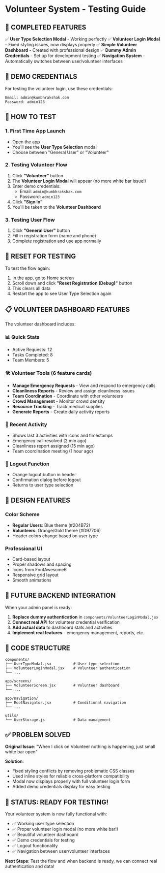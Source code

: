 # Volunteer System - Testing Guide

## 🎉 COMPLETED FEATURES

✅ **User Type Selection Modal** - Working perfectly
✅ **Volunteer Login Modal** - Fixed styling issues, now displays properly
✅ **Simple Volunteer Dashboard** - Created with professional design
✅ **Dummy Admin Credentials** - Set up for development testing
✅ **Navigation System** - Automatically switches between user/volunteer interfaces

## 🔑 DEMO CREDENTIALS

For testing the volunteer login, use these credentials:

```
Email: admin@kumbhrakshak.com
Password: admin123
```

## 📱 HOW TO TEST

### 1. First Time App Launch
- Open the app
- You'll see the **User Type Selection** modal
- Choose between "General User" or "Volunteer"

### 2. Testing Volunteer Flow
1. Click **"Volunteer"** button
2. The **Volunteer Login Modal** will appear (no more white bar issue!)
3. Enter demo credentials:
   - Email: `admin@kumbhrakshak.com`
   - Password: `admin123`
4. Click **"Sign In"**
5. You'll be taken to the **Volunteer Dashboard**

### 3. Testing User Flow
1. Click **"General User"** button  
2. Fill in registration form (name and phone)
3. Complete registration and use app normally

## 🔧 RESET FOR TESTING

To test the flow again:
1. In the app, go to Home screen
2. Scroll down and click **"Reset Registration (Debug)"** button
3. This clears all data
4. Restart the app to see User Type Selection again

## 📋 VOLUNTEER DASHBOARD FEATURES

The volunteer dashboard includes:

### 📊 **Quick Stats**
- Active Requests: 12
- Tasks Completed: 8  
- Team Members: 5

### 🛠️ **Volunteer Tools** (6 feature cards)
- **Manage Emergency Requests** - View and respond to emergency calls
- **Cleanliness Reports** - Review and assign cleanliness issues
- **Team Coordination** - Coordinate with other volunteers
- **Crowd Management** - Monitor crowd density
- **Resource Tracking** - Track medical supplies
- **Generate Reports** - Create daily activity reports

### 📝 **Recent Activity**
- Shows last 3 activities with icons and timestamps
- Emergency call resolved (2 min ago)
- Cleanliness report assigned (15 min ago)  
- Team coordination meeting (1 hour ago)

### 🚪 **Logout Function**
- Orange logout button in header
- Confirmation dialog before logout
- Returns to user type selection

## 🎨 DESIGN FEATURES

### Color Scheme
- **Regular Users**: Blue theme (#204B72)
- **Volunteers**: Orange/Gold theme (#D97706)
- Header colors change based on user type

### Professional UI
- Card-based layout
- Proper shadows and spacing
- Icons from FontAwesome6
- Responsive grid layout
- Smooth animations

## 🔮 FUTURE BACKEND INTEGRATION

When your admin panel is ready:

1. **Replace dummy authentication** in `components/VolunteerLoginModal.jsx`
2. **Connect real API** for volunteer credential verification
3. **Add actual data** to dashboard stats and activities
4. **Implement real features** - emergency management, reports, etc.

## 📂 CODE STRUCTURE

```
components/
├── UserTypeModal.jsx          # User type selection
├── VolunteerLoginModal.jsx    # Volunteer authentication
└── ...

app/screens/
├── VolunteerScreen.jsx        # Volunteer dashboard
└── ...

app/navigation/
├── RootNavigator.jsx          # Conditional navigation
└── ...

utils/
└── UserStorage.js             # Data management
```

## ✅ PROBLEM SOLVED

**Original Issue**: "When I click on Volunteer nothing is happening, just small white bar open"

**Solution**: 
- Fixed styling conflicts by removing problematic CSS classes
- Used inline styles for reliable cross-platform compatibility
- Modal now displays properly with full volunteer login form
- Added demo credentials display for easy testing

## 🚀 STATUS: READY FOR TESTING!

Your volunteer system is now fully functional with:
- ✅ Working user type selection
- ✅ Proper volunteer login modal (no more white bar!)
- ✅ Beautiful volunteer dashboard
- ✅ Demo credentials for testing
- ✅ Logout functionality
- ✅ Navigation between user/volunteer interfaces

**Next Steps**: Test the flow and when backend is ready, we can connect real authentication and data!
